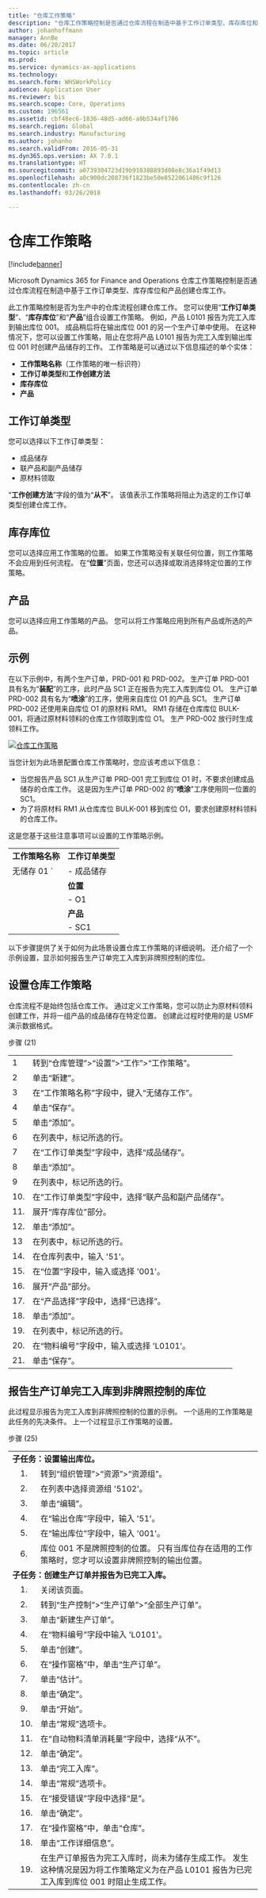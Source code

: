```yaml
---
title: "仓库工作策略"
description: "仓库工作策略控制是否通过仓库流程在制造中基于工作订单类型、库存库位和产品创建仓库工作。"
author: johanhoffmann
manager: AnnBe
ms.date: 06/20/2017
ms.topic: article
ms.prod: 
ms.service: dynamics-ax-applications
ms.technology: 
ms.search.form: WHSWorkPolicy
audience: Application User
ms.reviewer: bis
ms.search.scope: Core, Operations
ms.custom: 196561
ms.assetid: cbf48ec6-1836-48d5-ad66-a9b534af1786
ms.search.region: Global
ms.search.industry: Manufacturing
ms.author: johanho
ms.search.validFrom: 2016-05-31
ms.dyn365.ops.version: AX 7.0.1
ms.translationtype: HT
ms.sourcegitcommit: a0739304723d19b910388893d08e8c36a1f49d13
ms.openlocfilehash: a0c900dc208736f1823be50e8522061406c9f126
ms.contentlocale: zh-cn
ms.lasthandoff: 03/26/2018

---
```


# <a name="warehouse-work-policies"></a>仓库工作策略

[!include[banner](../includes/banner.md)]


Microsoft Dynamics 365 for Finance and Operations 仓库工作策略控制是否通过仓库流程在制造中基于工作订单类型、库存库位和产品创建仓库工作。

此工作策略控制是否为生产中的仓库流程创建仓库工作。 您可以使用“**工作订单类型**”、“**库存库位**”和“**产品**”组合设置工作策略。 例如，产品 L0101 报告为完工入库到输出库位 001。 成品稍后将在输出库位 001 的另一个生产订单中使用。 在这种情况下，您可以设置工作策略，阻止在您将产品 L0101 报告为完工入库到输出库位 001 时创建产品储存的工作。 工作策略是可以通过以下信息描述的单个实体：

-   **工作策略名称**（工作策略的唯一标识符）
-   **工作订单类型**和**工作创建方法**
-   **库存库位**
-   **产品**

## <a name="work-order-types"></a>工作订单类型
您可以选择以下工作订单类型：

-   成品储存
-   联产品和副产品储存
-   原材料领取

“**工作创建方法**”字段的值为“**从不**”。 该值表示工作策略将阻止为选定的工作订单类型创建仓库工作。

## <a name="inventory-locations"></a>库存库位
您可以选择应用工作策略的位置。 如果工作策略没有关联任何位置，则工作策略不会应用到任何流程。 在“**位置**”页面，您还可以选择或取消选择特定位置的工作策略。

## <a name="products"></a>产品
您可以选择应用工作策略的产品。 您可以将工作策略应用到所有产品或所选的产品。

## <a name="example"></a>示例
在以下示例中，有两个生产订单，PRD-001 和 PRD-00*2*。 生产订单 PRD-001 具有名为“**装配**”的工序，此时产品 SC1 正在报告为完工入库到库位 O1。 生产订单 PRD-002 具有名为“**喷涂**”的工序，使用来自库位 O1 的产品 SC1。 生产订单 PRD-002 还使用来自库位 O1 的原材料 RM1。 RM1 存储在仓库库位 BULK-001，将通过原材料领料的仓库工作领取到库位 O1。 生产 PRD-002 放行时生成领料工作。 

[![仓库工作策略](./media/warehouse-work-policies.png)](./media/warehouse-work-policies.png) 

当您计划为此场景配置仓库工作策略时，您应该考虑以下信息：

-   当您报告产品 SC1 从生产订单 PRD-001 完工到库位 O1 时，不要求创建成品储存的仓库工作。 这是因为生产订单 PRD-002 的“**喷涂**”工序使用同一位置的 SC1。
-   为了将原材料 RM1 从仓库库位 BULK-001 移到库位 O1，要求创建原材料领料的仓库工作。

这是您基于这些注意事项可以设置的工作策略示例。

|                                         |                                                       |
|-----------------------------------------|-------------------------------------------------------|
|**工作策略名称**<br>                 |**工作订单类型**<br>                               |
| 无储存 01     `                    |- 成品储存<br>                           |
|                                         |**位置**<br>                                      |
|                                         |- O1   |                                               |
|                                         |**产品** <br>                                      |
|                                         |- SC1                                                  |

以下步骤提供了关于如何为此场景设置仓库工作策略的详细说明。 还介绍了一个示例设置，显示如何报告生产订单完工入库到非牌照控制的库位。

## <a name="set-up-a-warehouse-work-policy"></a>设置仓库工作策略
仓库流程不是始终包括仓库工作。 通过定义工作策略，您可以防止为原材料领料创建工作，并将一组产品的成品储存在特定位置。 创建此过程时使用的是 USMF 演示数据格式。 

步骤 (21)

|     |                                                                            |
|-----|----------------------------------------------------------------------------|
| 1  | 转到“仓库管理”&gt;“设置”&gt;“工作”&gt;“工作策略”。        |
| 2  | 单击“新建”。                                                                 |
| 3  | 在“工作策略名称”字段中，键入“无储存工作”。                    |
| 4  | 单击“保存”。                                                                |
| 5  | 单击“添加”。                                                                 |
| 6  | 在列表中，标记所选的行。                                        |
| 7  | 在“工作订单类型”字段中，选择“成品储存”。            |
| 8  | 单击“添加”。                                                                 |
| 9  | 在列表中，标记所选的行。                                        |
| 10. | 在“工作订单类型”字段中，选择“联产品和副产品储存”。 |
| 11. | 展开“库存库位”部分。                                    |
| 12. | 单击“添加”。                                                                 |
| 13 | 在列表中，标记所选的行。                                        |
| 14. | 在仓库列表中，输入 '51'。                                         |
| 15. | 在“位置”字段中，输入或选择 '001'。                              |
| 16. | 展开“产品”部分。                                               |
| 17. | 在“产品选择”字段中，选择“已选择”。                         |
| 18. | 单击“添加”。                                                                 |
| 19. | 在列表中，标记所选的行。                                        |
| 20. | 在“物料编号”字段中，输入或选择 'L0101'。                         |
| 21. | 单击“保存”。                                                                |

## <a name="report-a-production-order-as-finished-to-a-location-that-isnt-license-platecontrolled"></a>报告生产订单完工入库到非牌照控制的库位
此过程显示报告为完工入库到非牌照控制的位置的示例。 一个适用的工作策略是此任务的先决条件。 上一个过程显示工作策略的设置。 

步骤 (25)

<table>
<tbody>
<tr>
<td colspan="3"><strong>子任务：设置输出库位。</strong></td>
</tr>
<tr>
<td></td>
<td>1.</td>
<td>转到“组织管理”&gt;“资源”&gt;“资源组”。</td>
</tr>
<tr>
<td></td>
<td>2.</td>
<td>在列表中选择资源组 '5102'。</td>
</tr>
<tr>
<td></td>
<td>3.</td>
<td>单击“编辑”。</td>
</tr>
<tr>
<td></td>
<td>4.</td>
<td>在“输出仓库”字段中，输入 '51'。</td>
</tr>
<tr>
<td></td>
<td>5.</td>
<td>在“输出库位”字段中，输入 '001'。</td>
</tr>
<tr>
<td></td>
<td>6.</td>
<td>库位 001 不是牌照控制的位置。 只有当库位存在适用的工作策略时，您才可以设置非牌照控制的输出位置。</td>
</tr>
<tr>
<td colspan="3"><strong>子任务：创建生产订单并报告为已完工入库。</strong></td>
</tr>
<tr>
<td></td>
<td>1.</td>
<td>关闭该页面。</td>
</tr>
<tr>
<td></td>
<td>2.</td>
<td>转到“生产控制”&gt;“生产订单”&gt;“全部生产订单”。</td>
</tr>
<tr>
<td></td>
<td>3.</td>
<td>单击“新建生产订单”。</td>
</tr>
<tr>
<td></td>
<td>4.</td>
<td>在“物料编号”字段中输入 'L0101'。</td>
</tr>
<tr>
<td></td>
<td>5.</td>
<td>单击“创建”。</td>
</tr>
<tr>
<td></td>
<td>6.</td>
<td>在“操作窗格”中，单击“生产订单”。</td>
</tr>
<tr>
<td></td>
<td>7.</td>
<td>单击“估计”。</td>
</tr>
<tr>
<td></td>
<td>8.</td>
<td>单击“确定”。</td>
</tr>
<tr>
<td></td>
<td>9.</td>
<td>单击“开始”。</td>
</tr>
<tr>
<td></td>
<td>10.</td>
<td>单击“常规”选项卡。</td>
</tr>
<tr>
<td></td>
<td>11.</td>
<td>在“自动物料清单消耗量”字段中，选择“从不”。</td>
</tr>
<tr>
<td></td>
<td>12.</td>
<td>单击“确定”。</td>
</tr>
<tr>
<td></td>
<td>13.</td>
<td>单击“完工入库”。</td>
</tr>
<tr>
<td></td>
<td>14.</td>
<td>单击“常规”选项卡。</td>
</tr>
<tr>
<td></td>
<td>15.</td>
<td>在“接受错误”字段中选择“是”。</td>
</tr>
<tr>
<td></td>
<td>16.</td>
<td>单击“确定”。</td>
</tr>
<tr>
<td></td>
<td>17.</td>
<td>在“操作窗格”中，单击“仓库”。</td>
</tr>
<tr>
<td></td>
<td>18.</td>
<td>单击“工作详细信息”。</td>
</tr>
<tr>
<td></td>
<td>19.</td>
<td>在生产订单报告为完工入库时，尚未为储存生成工作。 发生这种情况是因为将工作策略定义为在产品 L0101 报告为已完工入库到库位 001 时阻止生成工作。</td>
</tr>
</tbody>
</table>




